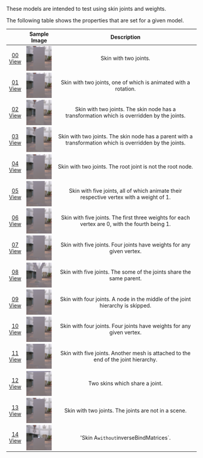 These models are intended to test using skin joints and weights.  

The following table shows the properties that are set for a given model.  

|   | Sample Image | Description |
| :---: | :---: | :---: |
| [00](Animation_Skin_00.gltf)<br>[View](https://bghgary.github.io/glTF-Assets-Viewer/?folder=2&model=0) | [<img src="Figures/Thumbnails/Animation_Skin_00.png" align="middle">](Figures/SampleImages/Animation_Skin_00.png) | Skin with two joints. |
| [01](Animation_Skin_01.gltf)<br>[View](https://bghgary.github.io/glTF-Assets-Viewer/?folder=2&model=1) | [<img src="Figures/Thumbnails/Animation_Skin_01.png" align="middle">](Figures/SampleImages/Animation_Skin_01.png) | Skin with two joints, one of which is animated with a rotation. |
| [02](Animation_Skin_02.gltf)<br>[View](https://bghgary.github.io/glTF-Assets-Viewer/?folder=2&model=2) | [<img src="Figures/Thumbnails/Animation_Skin_02.png" align="middle">](Figures/SampleImages/Animation_Skin_02.png) | Skin with two joints. The skin node has a transformation which is overridden by the joints. |
| [03](Animation_Skin_03.gltf)<br>[View](https://bghgary.github.io/glTF-Assets-Viewer/?folder=2&model=3) | [<img src="Figures/Thumbnails/Animation_Skin_03.png" align="middle">](Figures/SampleImages/Animation_Skin_03.png) | Skin with two joints. The skin node has a parent with a transformation which is overridden by the joints. |
| [04](Animation_Skin_04.gltf)<br>[View](https://bghgary.github.io/glTF-Assets-Viewer/?folder=2&model=4) | [<img src="Figures/Thumbnails/Animation_Skin_04.png" align="middle">](Figures/SampleImages/Animation_Skin_04.png) | Skin with two joints. The root joint is not the root node. |
| [05](Animation_Skin_05.gltf)<br>[View](https://bghgary.github.io/glTF-Assets-Viewer/?folder=2&model=5) | [<img src="Figures/Thumbnails/Animation_Skin_05.png" align="middle">](Figures/SampleImages/Animation_Skin_05.png) | Skin with five joints, all of which animate their respective vertex with a weight of 1. |
| [06](Animation_Skin_06.gltf)<br>[View](https://bghgary.github.io/glTF-Assets-Viewer/?folder=2&model=6) | [<img src="Figures/Thumbnails/Animation_Skin_06.png" align="middle">](Figures/SampleImages/Animation_Skin_06.png) | Skin with five joints. The first three weights for each vertex are 0, with the fourth being 1. |
| [07](Animation_Skin_07.gltf)<br>[View](https://bghgary.github.io/glTF-Assets-Viewer/?folder=2&model=7) | [<img src="Figures/Thumbnails/Animation_Skin_07.png" align="middle">](Figures/SampleImages/Animation_Skin_07.png) | Skin with five joints. Four joints have weights for any given vertex. |
| [08](Animation_Skin_08.gltf)<br>[View](https://bghgary.github.io/glTF-Assets-Viewer/?folder=2&model=8) | [<img src="Figures/Thumbnails/Animation_Skin_08.png" align="middle">](Figures/SampleImages/Animation_Skin_08.png) | Skin with five joints. The some of the joints share the same parent. |
| [09](Animation_Skin_09.gltf)<br>[View](https://bghgary.github.io/glTF-Assets-Viewer/?folder=2&model=9) | [<img src="Figures/Thumbnails/Animation_Skin_09.png" align="middle">](Figures/SampleImages/Animation_Skin_09.png) | Skin with four joints. A node in the middle of the joint hierarchy is skipped. |
| [10](Animation_Skin_10.gltf)<br>[View](https://bghgary.github.io/glTF-Assets-Viewer/?folder=2&model=10) | [<img src="Figures/Thumbnails/Animation_Skin_10.png" align="middle">](Figures/SampleImages/Animation_Skin_10.png) | Skin with four joints. Four joints have weights for any given vertex. |
| [11](Animation_Skin_11.gltf)<br>[View](https://bghgary.github.io/glTF-Assets-Viewer/?folder=2&model=11) | [<img src="Figures/Thumbnails/Animation_Skin_11.png" align="middle">](Figures/SampleImages/Animation_Skin_11.png) | Skin with five joints. Another mesh is attached to the end of the joint hierarchy. |
| [12](Animation_Skin_12.gltf)<br>[View](https://bghgary.github.io/glTF-Assets-Viewer/?folder=2&model=12) | [<img src="Figures/Thumbnails/Animation_Skin_12.png" align="middle">](Figures/SampleImages/Animation_Skin_12.png) | Two skins which share a joint. |
| [13](Animation_Skin_13.gltf)<br>[View](https://bghgary.github.io/glTF-Assets-Viewer/?folder=2&model=13) | [<img src="Figures/Thumbnails/Animation_Skin_13.png" align="middle">](Figures/SampleImages/Animation_Skin_13.png) | Skin with two joints. The joints are not in a scene. |
| [14](Animation_Skin_14.gltf)<br>[View](https://bghgary.github.io/glTF-Assets-Viewer/?folder=2&model=14) | [<img src="Figures/Thumbnails/Animation_Skin_14.png" align="middle">](Figures/SampleImages/Animation_Skin_14.png) | 'Skin A` without `inverseBindMatrices`. |
 
